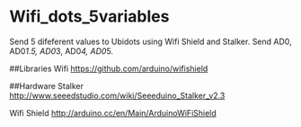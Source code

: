 Wifi_dots_5variables
=========================
Send 5 difeferent values to Ubidots using Wifi Shield and Stalker. Send AD0, AD0*1.5, AD0*3, AD0*4, AD0*5.

##Libraries
Wifi
https://github.com/arduino/wifishield

##Hardware
Stalker 
http://www.seeedstudio.com/wiki/Seeeduino_Stalker_v2.3

Wifi Shield
http://arduino.cc/en/Main/ArduinoWiFiShield
